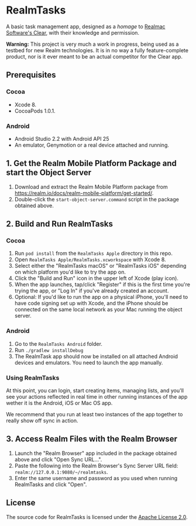 # RealmTasks

A basic task management app, designed as a *homage* to [Realmac Software's Clear](http://realmacsoftware.com/clear),
with their knowledge and permission.

**Warning:** This project is very much a work in progress, being used as a testbed for new Realm technologies.
It is in no way a fully feature-complete product, nor is it ever meant to be an actual competitor for the Clear app.

## Prerequisites

### Cocoa

* Xcode 8.
* CocoaPods 1.0.1.

### Android

* Android Studio 2.2 with Android API 25
* An emulator, Genymotion or a real device attached and running.


## 1. Get the Realm Mobile Platform Package and start the Object Server

1. Download and extract the Realm Mobile Platform package from <https://realm.io/docs/realm-mobile-platform/get-started/>.
2. Double-click the `start-object-server.command` script in the package obtained above.


## 2. Build and Run RealmTasks

### Cocoa

1. Run `pod install` from the `RealmTasks Apple` directory in this repo.
2. Open `RealmTasks Apple/RealmTasks.xcworkspace` with Xcode 8.
3. Select either the "RealmTasks macOS" or "RealmTasks iOS" depending on which platform you'd like to try the app on.
4. Click the "Build and Run" icon in the upper left of Xcode (play icon).
5. When the app launches, tap/click "Register" if this is the first time you're trying the app, or "Log In" if you've
   already created an account.
6. Optional: If you'd like to run the app on a physical iPhone, you'll need to have code signing set up with Xcode, and
   the iPhone should be connected on the same local network as your Mac running the object server.

### Android

1. Go to the `RealmTasks Android` folder.
2. Run `./gradlew installDebug`
3. The RealmTask app should now be installed on all attached Android devices and emulators. You need to launch the app manually.

### Using RealmTasks

At this point, you can login, start creating items, managing lists, and you'll see your actions reflected in real time in other
running instances of the app wether it is the Android, iOS or Mac OS app.

We recommend that you run at least two instances of the app together to really show off sync in action.


## 3. Access Realm Files with the Realm Browser

1. Launch the "Realm Browser" app included in the package obtained above and click "Open Sync URL...".
2. Paste the following into the Realm Browser's Sync Server URL field: `realm://127.0.0.1:9080/~/realmtasks`.
3. Enter the same username and password as you used when running RealmTasks and click "Open".

## License

The source code for RealmTasks is licensed under the [Apache License 2.0](LICENSE).
